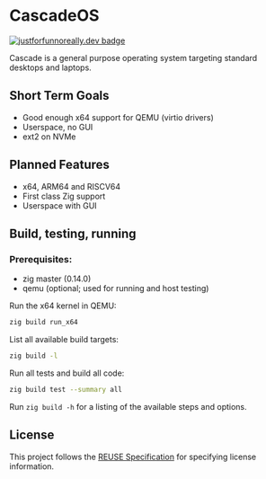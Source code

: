 # CascadeOS

[![justforfunnoreally.dev badge](https://img.shields.io/badge/justforfunnoreally-dev-9ff)](https://justforfunnoreally.dev)

Cascade is a general purpose operating system targeting standard desktops and laptops.

## Short Term Goals
- Good enough x64 support for QEMU (virtio drivers)
- Userspace, no GUI
- ext2 on NVMe

## Planned Features
- x64, ARM64 and RISCV64
- First class Zig support
- Userspace with GUI

## Build, testing, running
### Prerequisites:
- zig master (0.14.0)
- qemu (optional; used for running and host testing)

Run the x64 kernel in QEMU:
```sh
zig build run_x64
```

List all available build targets:
```sh
zig build -l
```

Run all tests and build all code: 
```sh
zig build test --summary all
```

Run `zig build -h` for a listing of the available steps and options.

## License
This project follows the [REUSE Specification](https://reuse.software/spec/) for specifying license information.
